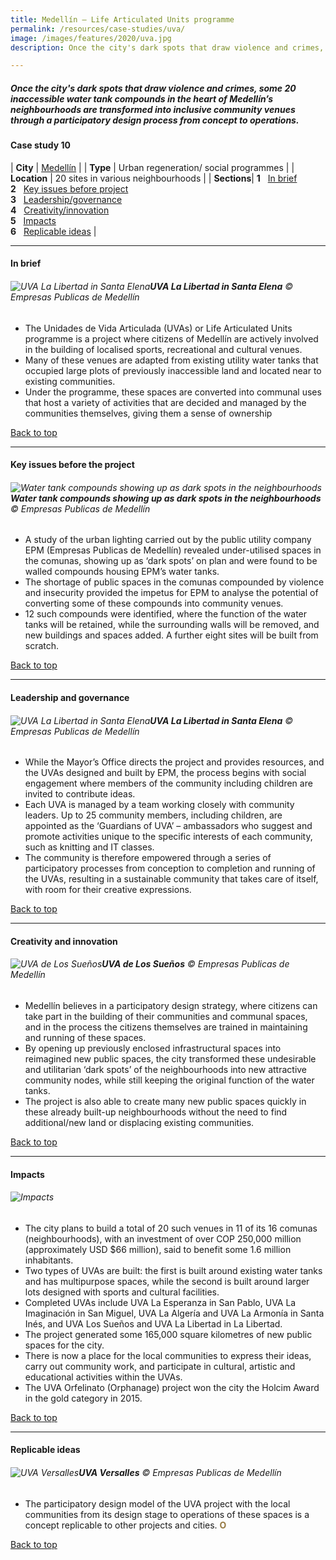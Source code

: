 ```yaml
---
title: Medellín – Life Articulated Units programme
permalink: /resources/case-studies/uva/
image: /images/features/2020/uva.jpg
description: Once the city's dark spots that draw violence and crimes, some 20 inaccessible water tank compounds in the heart of Medellín’s neighbourhoods are transformed into inclusive community venues through a participatory design process from concept to operations.

---
```


##### Once the city's dark spots that draw violence and crimes, some 20 inaccessible water tank compounds in the heart of Medellín’s neighbourhoods are transformed into inclusive community venues through a participatory design process from concept to operations.

#### **Case study 10**

| **City** | [Medellín](/medellin/) |
| **Type** | Urban regeneration/ social programmes |
| **Location** | 20 sites in various neighbourhoods |
| **Sections**| **1** &nbsp; [In brief](#in-brief) <br> **2** &nbsp; [Key issues before project](#key-issues-before-the-project) <br> **3** &nbsp; [Leadership/governance](#leadership-and-governance) <br> **4** &nbsp; [Creativity/innovation](#creativity-and-innovation) <br> **5** &nbsp; [Impacts](#impacts) <br> **6** &nbsp; [Replicable ideas](#replicable-ideas) |

---

#### **In brief**

###### ![UVA La Libertad in Santa Elena](/images/features/2020/uva.jpg/)**UVA La Libertad in Santa Elena** © Empresas Publicas de Medellín

- The Unidades de Vida Articulada (UVAs) or Life Articulated Units programme is a project where citizens of Medellín are actively involved in the building of localised sports, recreational and cultural venues. 
- Many of these venues are adapted from existing utility water tanks that occupied large plots of previously inaccessible land and located near to existing communities. 
- Under the programme, these spaces are converted into communal uses that host a variety of activities that are decided and managed by the communities themselves, giving them a sense of ownership

[Back to top](#case-study-10)

---

#### **Key issues before the project**

###### ![Water tank compounds showing up as dark spots in the neighbourhoods](/images/features/2020/dark-spots.jpg/)**Water tank compounds showing up as dark spots in the neighbourhoods** © Empresas Publicas de Medellín

- A study of the urban lighting carried out by the public utility company EPM (Empresas Publicas de Medellín) revealed under-utilised spaces in the comunas, showing up as ‘dark spots’ on plan and were found to be walled compounds housing EPM’s water tanks. 
- The shortage of public spaces in the comunas compounded by violence and insecurity provided the impetus for EPM to analyse the potential of converting some of these compounds into community venues. 
- 12 such compounds were identified, where the function of the water tanks will be retained, while the surrounding walls will be removed, and new buildings and spaces added. A further eight sites will be built from scratch.

[Back to top](#case-study-10)

---

#### **Leadership and governance**

###### ![UVA La Libertad in Santa Elena](/images/features/2020/uva-la-libertad.jpg/)**UVA La Libertad in Santa Elena** © Empresas Publicas de Medellín

- While the Mayor’s Office directs the project and provides resources, and the UVAs designed and built by EPM, the process begins with social engagement where members of the community including children are invited to contribute ideas.  
- Each UVA is managed by a team working closely with community leaders. Up to 25 community members, including children, are appointed as the ‘Guardians of UVA’ – ambassadors who suggest and promote activities unique to the specific interests of each community, such as knitting and IT classes.
- The community is therefore empowered through a series of participatory processes from conception to completion and running of the UVAs, resulting in a sustainable community that takes care of itself, with room for their creative expressions.

[Back to top](#case-study-10)

---

#### **Creativity and innovation**

###### ![UVA de Los Sueños](/images/features/2020/uva-los-suenos.jpg/)**UVA de Los Sueños** © Empresas Publicas de Medellín

- Medellín believes in a participatory design strategy, where citizens can take part in the building of their communities and communal spaces, and in the process the citizens themselves are trained in maintaining and running of these spaces.
- By opening up previously enclosed infrastructural spaces into reimagined new public spaces, the city transformed these undesirable and utilitarian ‘dark spots’ of the neighbourhoods into new attractive community nodes, while still keeping the original function of the water tanks.
- The project is also able to create many new public spaces quickly in these already built-up neighbourhoods without the need to find additional/new land or displacing existing communities.

[Back to top](#case-study-10)

---

#### **Impacts**

###### ![Impacts](/images/features/2020/impacts-medellin2.png/)

- The city plans to build a total of 20 such venues in 11 of its 16 comunas (neighbourhoods), with an investment of over COP 250,000 million (approximately USD $66 million), said to benefit some 1.6 million inhabitants.
- Two types of UVAs are built: the first is built around existing water tanks and has multipurpose spaces, while the second is built around larger lots designed with sports and cultural facilities. 
- Completed UVAs include UVA La Esperanza in San Pablo, UVA La Imaginación in San Miguel, UVA La Algería and UVA La Armonía in Santa Inés, and UVA Los Sueños and UVA La Libertad in La Libertad.  
- The project generated some 165,000 square kilometres of new public spaces for the city. 
- There is now a place for the local communities to express their ideas, carry out community work, and participate in cultural, artistic and educational activities within the UVAs. 
- The UVA Orfelinato (Orphanage) project won the city the Holcim Award in the gold category in 2015.

[Back to top](#case-study-10)

---

#### **Replicable ideas**

###### ![UVA Versalles](/images/features/2020/uva-versalles.jpg/)**UVA Versalles** © Empresas Publicas de Medellín

- The participatory design model of the UVA project with the local communities from its design stage to operations of these spaces is a concept replicable to other projects and cities. **<font color="#967942">O</font>**

[Back to top](#case-study-10)
